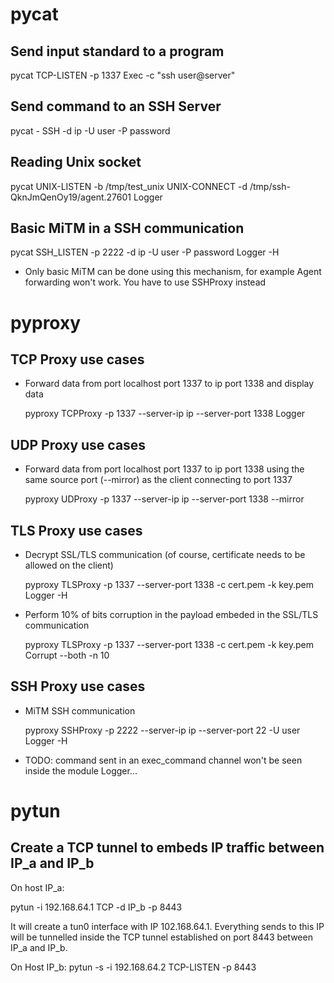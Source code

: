 # pycat

## Send input standard to a program

   pycat TCP-LISTEN -p 1337 Exec -c "ssh user@server"

## Send command to an SSH Server

   pycat - SSH -d ip -U user -P password

## Reading Unix socket

   pycat UNIX-LISTEN -b /tmp/test_unix UNIX-CONNECT -d /tmp/ssh-QknJmQenOy19/agent.27601  Logger	

## Basic MiTM in a SSH communication

   pycat SSH_LISTEN -p 2222 -d ip -U user -P password Logger -H

- Only basic MiTM can be done using this mechanism, for example Agent forwarding won't work. You have to use SSHProxy instead

# pyproxy

## TCP Proxy use cases

-  Forward data from port localhost port 1337 to ip port 1338 and display data

   pyproxy TCPProxy -p 1337 --server-ip ip --server-port 1338 Logger

## UDP Proxy use cases

- Forward data from port localhost port 1337 to ip port 1338 using the same source port (--mirror) as the client connecting to port 1337

   pyproxy UDProxy -p 1337 --server-ip ip --server-port 1338 --mirror

## TLS Proxy use cases

- Decrypt SSL/TLS communication (of course, certificate needs to be allowed on the client)

   pyproxy TLSProxy -p 1337 --server-port 1338 -c cert.pem -k key.pem Logger -H

- Perform 10% of bits corruption in the payload embeded in the SSL/TLS communication

  pyproxy TLSProxy -p 1337 --server-port 1338 -c cert.pem -k key.pem Corrupt --both -n 10

## SSH Proxy use cases

- MiTM SSH communication

    pyproxy SSHProxy -p 2222 --server-ip ip --server-port 22 -U user Logger -H

- TODO: command sent in an exec_command channel won't be seen inside the module Logger...

# pytun

## Create a TCP tunnel to embeds IP traffic between IP_a and IP_b

On host IP_a:

   pytun -i 192.168.64.1 TCP -d IP_b -p 8443

It will create a tun0 interface with IP 102.168.64.1. Everything sends to this IP will be tunnelled inside the TCP tunnel established on port 8443 between IP_a and IP_b.

On Host IP_b:
   pytun -s -i 192.168.64.2 TCP-LISTEN -p 8443
